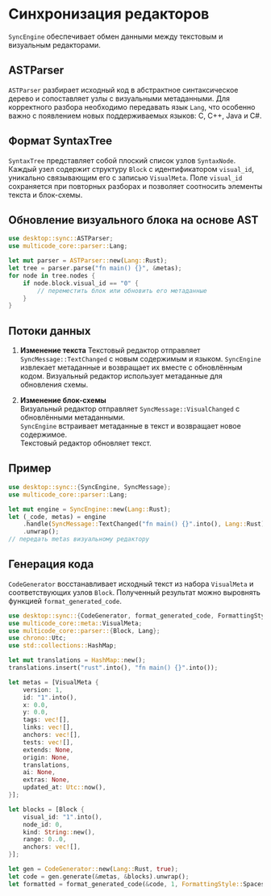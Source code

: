 # Синхронизация редакторов

`SyncEngine` обеспечивает обмен данными между текстовым и визуальным редакторами.

## ASTParser

`ASTParser` разбирает исходный код в абстрактное синтаксическое дерево и сопоставляет узлы
с визуальными метаданными. Для корректного разбора необходимо передавать язык `Lang`,
что особенно важно с появлением новых поддерживаемых языков: C, C++, Java и C#.

## Формат SyntaxTree

`SyntaxTree` представляет собой плоский список узлов `SyntaxNode`. Каждый узел содержит
структуру `Block` с идентификатором `visual_id`, уникально связывающим его с записью
`VisualMeta`. Поле `visual_id` сохраняется при повторных разборах и позволяет
соотносить элементы текста и блок-схемы.

## Обновление визуального блока на основе AST

```rust
use desktop::sync::ASTParser;
use multicode_core::parser::Lang;

let mut parser = ASTParser::new(Lang::Rust);
let tree = parser.parse("fn main() {}", &metas);
for node in tree.nodes {
    if node.block.visual_id == "0" {
        // переместить блок или обновить его метаданные
    }
}
```

## Потоки данных

1. **Изменение текста**
   Текстовый редактор отправляет `SyncMessage::TextChanged` с новым содержимым и языком.
   `SyncEngine` извлекает метаданные и возвращает их вместе с обновлённым кодом.
   Визуальный редактор использует метаданные для обновления схемы.

2. **Изменение блок-схемы**  
   Визуальный редактор отправляет `SyncMessage::VisualChanged` с обновлёнными метаданными.  
   `SyncEngine` встраивает метаданные в текст и возвращает новое содержимое.  
   Текстовый редактор обновляет текст.

## Пример

```rust
use desktop::sync::{SyncEngine, SyncMessage};
use multicode_core::parser::Lang;

let mut engine = SyncEngine::new(Lang::Rust);
let (_code, metas) = engine
    .handle(SyncMessage::TextChanged("fn main() {}".into(), Lang::Rust))
    .unwrap();
// передать metas визуальному редактору
```

## Генерация кода

`CodeGenerator` восстанавливает исходный текст из набора `VisualMeta` и
соответствующих узлов `Block`. Полученный результат можно выровнять функцией
`format_generated_code`.

```rust
use desktop::sync::{CodeGenerator, format_generated_code, FormattingStyle};
use multicode_core::meta::VisualMeta;
use multicode_core::parser::{Block, Lang};
use chrono::Utc;
use std::collections::HashMap;

let mut translations = HashMap::new();
translations.insert("rust".into(), "fn main() {}".into());

let metas = [VisualMeta {
    version: 1,
    id: "1".into(),
    x: 0.0,
    y: 0.0,
    tags: vec![],
    links: vec![],
    anchors: vec![],
    tests: vec![],
    extends: None,
    origin: None,
    translations,
    ai: None,
    extras: None,
    updated_at: Utc::now(),
}];

let blocks = [Block {
    visual_id: "1".into(),
    node_id: 0,
    kind: String::new(),
    range: 0..0,
    anchors: vec![],
}];

let gen = CodeGenerator::new(Lang::Rust, true);
let code = gen.generate(&metas, &blocks).unwrap();
let formatted = format_generated_code(&code, 1, FormattingStyle::Spaces, 4);
```
